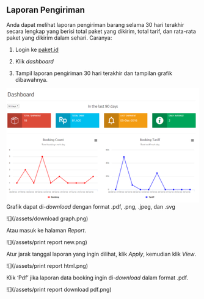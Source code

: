 ## Laporan Pengiriman

Anda dapat melihat laporan pengiriman barang selama 30 hari terakhir secara lengkap yang berisi total paket yang dikirim, total tarif, dan rata-rata paket yang dikirim dalam sehari. Caranya:

1. Login ke [paket.id](https://paket.id/)
2. Klik _dashboard_

3. Tampil laporan pengiriman 30 hari terakhir dan tampilan grafik dibawahnya.

![](/assets/dashboard.png)  
Grafik dapat di-_download_ dengan format .pdf, .png, .jpeg, dan .svg

![](/assets/download graph.png)

Atau masuk ke halaman _Report_.

![](/assets/print report new.png)

Atur jarak tanggal laporan yang ingin dilihat, klik _Apply_, kemudian klik _View_.

![](/assets/print report html.png)

Klik ‘Pdf’ jika laporan data booking ingin di-_download_ dalam format .pdf.

![](/assets/print report download pdf.png)

